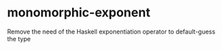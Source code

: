 # monomorphic-exponent
Remove the need of the Haskell exponentiation operator to default-guess the type
